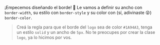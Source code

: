 ¡Empecemos diseñando el borde! :black_square_button: Le vamos a definir su ancho con `border-width`, su estilo con `border-style` y su color con (sí, adivinaste :stuck_out_tongue_closed_eyes:) `border-color`.

> Creá la regla para que el borde del `logo` sea de color `#1A94A3`, tenga un estilo `solid` y un ancho de `5px`. No te preocupes por crear la clase `logo`, ya lo hicimos por vos.
